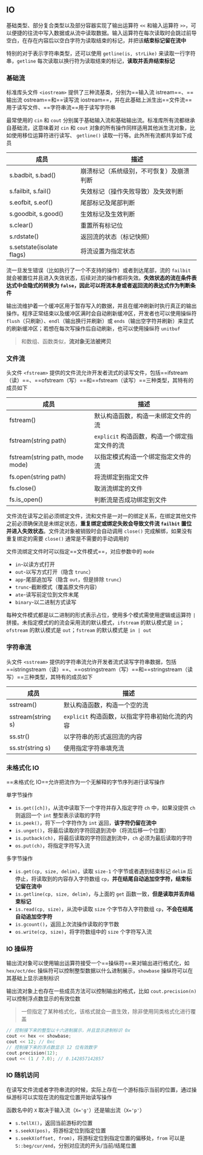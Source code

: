 ## IO

基础类型、部分复合类型以及部分容器实现了输出运算符 `<<` 和输入运算符 `>>`，可以便捷的往流中写入数据或从流中读取数据。输入运算符在每次读取时会跳过前导空白，在存在内容后以空白字符为读取结束的标记，并把该**结束标记留在流中**

特别的对于表示字符串类型，还可以使用 `getline(is, strLike)` 来读取一行字符串，`getline` 每次读取以换行符为读取结束的标记，**读取并丢弃结束标记**

### 基础流

标准库头文件 `<iostream>` 提供了三种流基类，分别为==输入流 istream==、==输出流 ostream==和==读写流 iostream==，并在此基础上派生出==文件流==用于读写文件、==字符串流==用于读写字符串

最常使用的 `cin` 和 `cout` 分别属于基础输入流和基础输出流。标准库所有流都继承自基础流，这意味着对 `cin` 和 `cout` 对象的所有操作同样适用其他派生流对象，比如使用移位运算符进行读写、 `getline()` 读取一行等。此外所有流都共享如下成员

| 成员 | 描述 |
| ------------- | ---- |
| s.badbit, s.bad() | 崩溃标记（系统级别，不可恢复）及崩溃判断 |
| s.failbit, s.fail() | 失效标记（操作失败导致）及失效判断 |
| s.eofbit, s.eof() | 尾部标记及尾部判断 |
| s.goodbit, s.good() | 生效标记及生效判断 |
| s.clear() | 重置所有标记位 |
| s.rdstate() | 返回流的状态（标记快照） |
| s.setstate(isolate flags) | 将流设置为指定状态 |

流一旦发生错误（比如执行了一个不支持的操作）或者到达尾部，流的 `failbit` 就会被置位并且进入失效状态，后续对流的操作都将失效。**失效状态的流在条件表达式中会隐式的转换为 `false`，因此可以将流本身或者返回流的表达式作为判断条件**

输出流维护着一个缓冲区用于暂存写入的数据，并且在缓冲刷新时执行真正的输出操作。程序正常结束以及缓冲区满时会自动刷新缓冲区，开发者也可以使用操纵符 `flush`（只刷新）、`endl`（输出换行并刷新）或 `ends`（输出空字符并刷新）来显式的刷新缓冲区；若想在每次写操作后自动刷新，也可以使用操纵符 `unitbuf`

> 和数组、函数类似，**流对象无法被拷贝**

### 文件流

头文件 `<fstream>` 提供的文件流允许开发者流式的读写文件，包括==ifstream（读）==、==ofstream（写）==和==fstream（读写）==三种类型，其特有的成员如下

| 成员                            | 描述                                          |
| ------------------------------- | --------------------------------------------- |
| fstream()                       | 默认构造函数，构造一未绑定文件的流            |
| fstream(string path)            | `explicit` 构造函数，构造一个绑定指定文件的流 |
| fstream(string path, mode mode) | 以指定模式构造一个绑定指定文件的流            |
| fs.open(string path)            | 将流绑定到指定文件                            |
| fs.close()                      | 取消流绑定的文件                              |
| fs.is_open()                    | 判断流是否成功绑定到文件                      |

文件流在读写之前必须绑定文件，流和文件是一对一的绑定关系，在绑定其他文件之前必须确保流是未绑定状态，**重复绑定或绑定失败会导致文件流 `failbit` 置位并进入失效状态**。文件流对象被销毁时会自动调用 `close()` 完成解绑，如果没有重复绑定的需要 `close()` 通常是不需要的手动调用的

文件流绑定文件时可以指定==文件模式==，对应参数中的 `mode`

- `in`-以读方式打开
- `out`-以写方式打开（隐含 `trunc`）
- `app`-尾部追加写（隐含 `out`，但是排除 `trunc`）
- `trunc`-截断模式（覆盖原文件内容）
- `ate`-读写前定位到文件末尾
- `binary`-以二进制方式读写

每种文件模式都是以二进制的形式表示占位，使用多个模式需使用逻辑或运算符 `|` 拼接。未指定模式的的流会采用流的默认模式，`ifstream` 的默认模式是 `in`；`ofstream` 的默认模式是 `out`；`fstream` 的默认模式是 `in | out`

### 字符串流

头文件 `<sstream>` 提供的字符串流允许开发者流式读写字符串数据，包括==istringstream（读）==、==ostringstream（写）==和==stringstream（读写）==三种类型，其特有的成员如下

| 成员              | 描述                                            |
| ----------------- | ----------------------------------------------- |
| sstream()         | 默认构造函数，构造一个空的流                    |
| sstream(string s) | `explicit` 构造函数，以指定字符串初始化流的内容 |
| ss.str()          | 以字符串的形式返回流的内容                      |
| ss.str(string s)  | 使用指定字符串填充流                            |

### 未格式化 IO

==未格式化 IO==允许把流作为一个无解释的字节序列进行读写操作

单字节操作

- `is.get([ch])`，从流中读取下一个字符并存入指定字符 `ch` 中，如果没提供 `ch` 则返回一个 `int` 整型表示读取的字符
- `is.peek()`，将下一个字符作为 `int` 返回，**该字符仍留在流中**
- `is.unget()`，将最后读取的字符回退到流中（将流后移一个位置）
- `is.putback(ch)`，将最后读取的字符回退到流中，`ch` 必须为最后读取的字符
- `os.put(ch)`，将指定字符写入流

多字节操作

- `is.get(cp, size, delim)`，读取 `size-1` 个字节或者遇到结束标记 `delim` 后停止，将读取到的内容存入字符数组 `cp`，**并在结尾自动追加空字符，结束标记留在流中**
- `is.getline(cp, size, delim)`，与上面的 `get` 函数一致，**但是读取并丢弃结束标记**
- `is.read(cp, size)`，从流中读取 `size` 个字节存入字符数组 `cp`，**不会在结尾自动追加空字符**
- `is.gcount()`，返回上次流操作读取的字节数
- `os.write(cp, size)`，将字符数组中的 `size` 个字符写入流

### IO 操纵符

输出流对象可以使用输出运算符接受一个==操纵符==来对输出进行格式化，如 `hex/oct/dec` 操纵符可以控制整型数据以什么进制展示，`showbase` 操纵符可以在其基础上显示进制标识

输出流对象上也存在一些成员方法可以控制输出的格式，比如 `cout.precision(n)` 可以控制浮点数显示的有效位数

> 一但指定了某种格式化，该格式就会一直生效，除非使用同类格式化进行覆盖

```c++
// 控制接下来的整型以十六进制展示，并且显示进制标识 0x
cout << hex << showbase;
cout << 12; // 0xc
// 控制接下来的浮点数显示 12 位有效数字
cout.precision(12);
cout << (1 / 7.0); // 0.142857142857
```

### IO 随机访问

在读写文件流或者字符串流的时候，实际上存在一个游标指示当前的位置，通过操纵游标可以实现在流的指定位置开始读写操作

函数名中的 `X` 取决于输入流（`X='g'`）还是输出流（`X='p'`）

- `s.tellX()`，返回当前游标的位置
- `s.seekX(pos)`，将游标定位到指定位置
- `s.seekX(offset, from)`，将游标定位到指定位置的偏移处，`from` 可以是 `S::beg/cur/end`，分别对应流的开头/当前/结尾位置 

